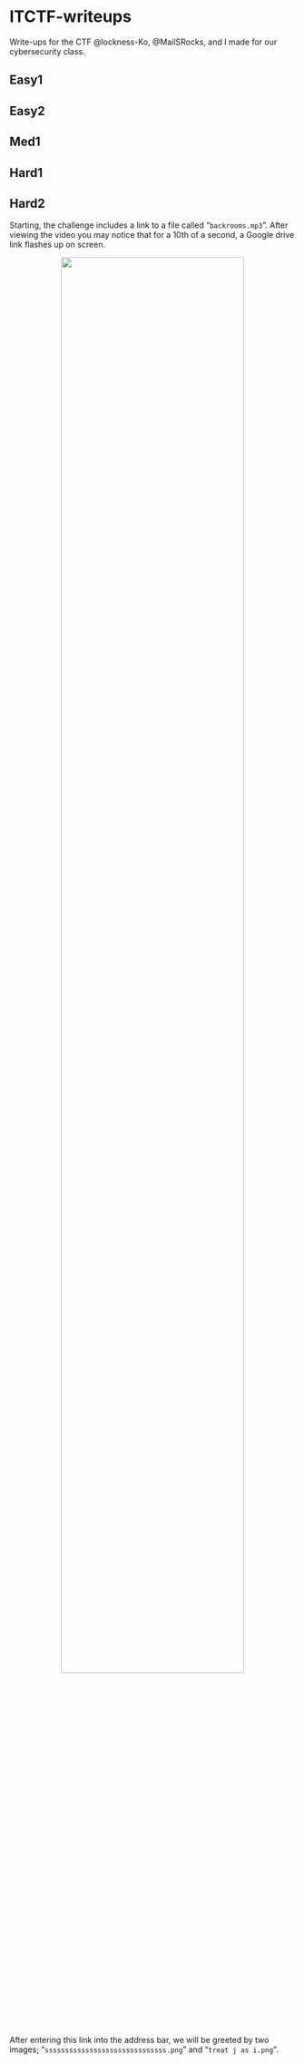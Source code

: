 # ITCTF-writeups
Write-ups for the CTF @lockness-Ko, @MailSRocks, and I made for our cybersecurity class.

## Easy1 ##

## Easy2 ##

## Med1 ##

## Hard1 ##

## Hard2 ##
Starting, the challenge includes a link to a file called “`backrooms.mp3`”. After viewing the video you may notice that for a 10th of a second, a Google drive link flashes up on screen.

<p align="center"><a href="https://anuraghazra.github.io"><img width="80%" src="./assets/backrooms.gif" /></a></p>

After entering this link into the address bar, we will be greeted by two images; “`ssssssssssssssssssssssssssssss.png`” and “`treat j as i.png`”.
